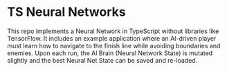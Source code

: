# TS Neural Networks

This repo implements a Neural Network in TypeScript without libraries like TensorFlow. It includes an example application where an AI-driven player
must learn how to navigate to the finish line while avoiding boundaries and enemies. Upon each run, the AI Brain (Neural Network State) is mutated slightly
and the best Neural Net State can be saved and re-loaded.
